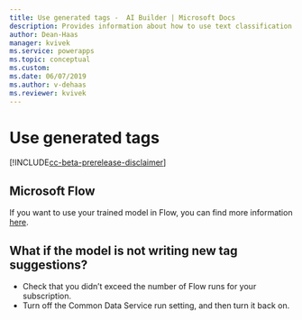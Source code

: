 ```yaml
---
title: Use generated tags -  AI Builder | Microsoft Docs
description: Provides information about how to use text classification model generated tags, and some troubleshooting information
author: Dean-Haas
manager: kvivek
ms.service: powerapps
ms.topic: conceptual
ms.custom: 
ms.date: 06/07/2019
ms.author: v-dehaas
ms.reviewer: kvivek
---
```


# Use generated tags

[!INCLUDE[cc-beta-prerelease-disclaimer](./includes/cc-beta-prerelease-disclaimer.md)]

## Microsoft Flow

If you want to use your trained model in Flow, you can find more information [here](text-classification-model-in-flow.md).


## What if the model is not writing new tag suggestions? 

 - Check that you didn’t  exceed the number of Flow runs for your subscription. 
 - Turn off the Common Data Service run setting, and then turn it back on. 